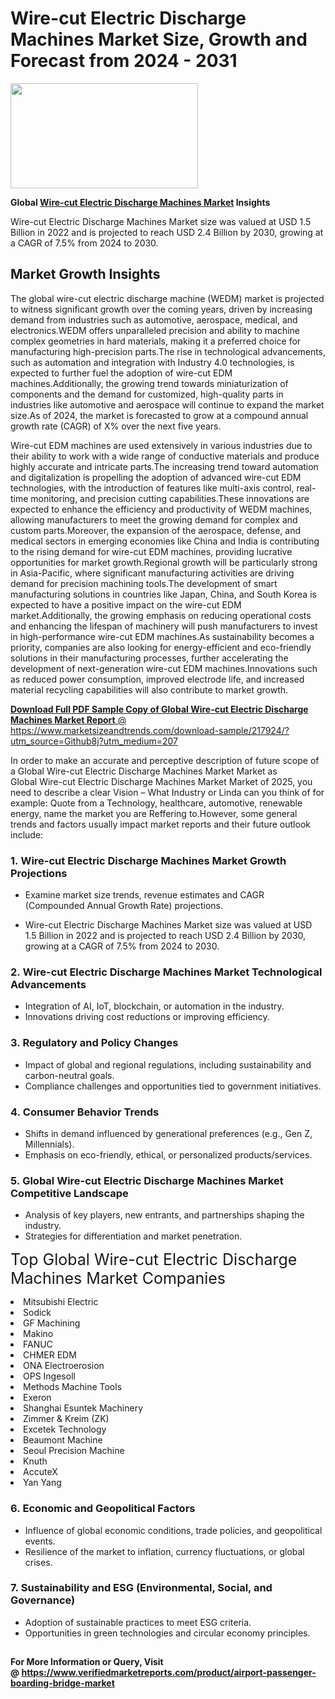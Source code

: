 <H1>Wire-cut Electric Discharge Machines Market Size, Growth and Forecast from 2024 - 2031</H1><img class="aligncenter size-medium wp-image-584254" src="https://thirdeyenews.in/wp-content/uploads/2024/09/Global-Market-Research-300x168.jpeg" alt="" width="300" height="168" /><p><strong>Global&nbsp;<a href="https://www.marketsizeandtrends.com/download-sample/217924/?utm_source=Github8j?utm_medium=207">Wire-cut Electric Discharge Machines Market</a> Insights</strong></p><p>Wire-cut Electric Discharge Machines Market size was valued at USD 1.5 Billion in 2022 and is projected to reach USD 2.4 Billion by 2030, growing at a CAGR of 7.5% from 2024 to 2030.</p><p><h2>Market Growth Insights</h2> <p>The global wire-cut electric discharge machine (WEDM) market is projected to witness significant growth over the coming years, driven by increasing demand from industries such as automotive, aerospace, medical, and electronics.WEDM offers unparalleled precision and ability to machine complex geometries in hard materials, making it a preferred choice for manufacturing high-precision parts.The rise in technological advancements, such as automation and integration with Industry 4.0 technologies, is expected to further fuel the adoption of wire-cut EDM machines.Additionally, the growing trend towards miniaturization of components and the demand for customized, high-quality parts in industries like automotive and aerospace will continue to expand the market size.As of 2024, the market is forecasted to grow at a compound annual growth rate (CAGR) of X% over the next five years.<a href="#"></a> </p> <p>Wire-cut EDM machines are used extensively in various industries due to their ability to work with a wide range of conductive materials and produce highly accurate and intricate parts.The increasing trend toward automation and digitalization is propelling the adoption of advanced wire-cut EDM technologies, with the introduction of features like multi-axis control, real-time monitoring, and precision cutting capabilities.These innovations are expected to enhance the efficiency and productivity of WEDM machines, allowing manufacturers to meet the growing demand for complex and custom parts.Moreover, the expansion of the aerospace, defense, and medical sectors in emerging economies like China and India is contributing to the rising demand for wire-cut EDM machines, providing lucrative opportunities for market growth.Regional growth will be particularly strong in Asia-Pacific, where significant manufacturing activities are driving demand for precision machining tools.The development of smart manufacturing solutions in countries like Japan, China, and South Korea is expected to have a positive impact on the wire-cut EDM market.Additionally, the growing emphasis on reducing operational costs and enhancing the lifespan of machinery will push manufacturers to invest in high-performance wire-cut EDM machines.As sustainability becomes a priority, companies are also looking for energy-efficient and eco-friendly solutions in their manufacturing processes, further accelerating the development of next-generation wire-cut EDM machines.Innovations such as reduced power consumption, improved electrode life, and increased material recycling capabilities will also contribute to market growth.<a href="#"></p><p><span class=""><strong>Download Full PDF Sample Copy of Global Wire-cut Electric Discharge Machines Market Report</strong> @ <a href="https://www.marketsizeandtrends.com/download-sample/217924/?utm_source=Github8j?utm_medium=207" target="_blank">https://www.marketsizeandtrends.com/download-sample/217924/?utm_source=Github8j?utm_medium=207</a></span></p><p>In order to make an accurate and perceptive description of future scope of a Global&nbsp;Wire-cut Electric Discharge Machines Market Market as Global&nbsp;Wire-cut Electric Discharge Machines Market Market of 2025, you need to describe a clear Vision &ndash; What Industry or Linda can you think of for example: Quote from a Technology, healthcare, automotive, renewable energy, name the market you are Reffering to.However, some general trends and factors usually impact market reports and their future outlook include:</p><h3>1.&nbsp;<strong>Wire-cut Electric Discharge Machines Market Growth Projections</strong></h3><ul><li>Examine market size trends, revenue estimates and CAGR (Compounded Annual Growth Rate) projections.</li><li><p>Wire-cut Electric Discharge Machines Market size was valued at USD 1.5 Billion in 2022 and is projected to reach USD 2.4 Billion by 2030, growing at a CAGR of 7.5% from 2024 to 2030.</p></li></ul><h3>2.&nbsp;<strong>Wire-cut Electric Discharge Machines Market Technological Advancements</strong></h3><ul><li>Integration of AI, IoT, blockchain, or automation in the industry.</li><li>Innovations driving cost reductions or improving efficiency.</li></ul><h3>3.&nbsp;<strong>Regulatory and Policy Changes</strong></h3><ul><li>Impact of global and regional regulations, including sustainability and carbon-neutral goals.</li><li>Compliance challenges and opportunities tied to government initiatives.</li></ul><h3>4.&nbsp;<strong>Consumer Behavior Trends</strong></h3><ul><li>Shifts in demand influenced by generational preferences (e.g., Gen Z, Millennials).</li><li>Emphasis on eco-friendly, ethical, or personalized products/services.</li></ul><h3>5.&nbsp;<strong>Global Wire-cut Electric Discharge Machines Market Competitive Landscape</strong></h3><ul><li>Analysis of key players, new entrants, and partnerships shaping the industry.</li><li>Strategies for differentiation and market penetration.</li></ul><p data-pm-slice="1 1 []"><span style="color: inherit; font-family: inherit; font-size: 25px;">Top Global Wire-cut Electric Discharge Machines Market Companies</span></p><div class="" data-test-id=""><p><li>Mitsubishi Electric</li><li> Sodick</li><li> GF Machining</li><li> Makino</li><li> FANUC</li><li> CHMER EDM</li><li> ONA Electroerosion</li><li> OPS Ingesoll</li><li> Methods Machine Tools</li><li> Exeron</li><li> Shanghai Esuntek Machinery</li><li> Zimmer & Kreim (ZK)</li><li> Excetek Technology</li><li> Beaumont Machine</li><li> Seoul Precision Machine</li><li> Knuth</li><li> AccuteX</li><li> Yan Yang</li></p></div><h3>6.&nbsp;<strong>Economic and Geopolitical Factors</strong></h3><ul><li>Influence of global economic conditions, trade policies, and geopolitical events.</li><li>Resilience of the market to inflation, currency fluctuations, or global crises.</li></ul><h3>7.&nbsp;<strong>Sustainability and ESG (Environmental, Social, and Governance)</strong></h3><ul><li>Adoption of sustainable practices to meet ESG criteria.</li><li>Opportunities in green technologies and circular economy principles.</li></ul><h2><strong style="font-size: 14px;">For More Information or Query, Visit @&nbsp;</strong><a style="background-color: #ffffff; font-size: 14px;" href="https://www.marketsizeandtrends.com/report/wire-cut-electric-discharge-machines-market/" target="_blank">https://www.verifiedmarketreports.com/product/airport-passenger-boarding-bridge-market</a></h2>